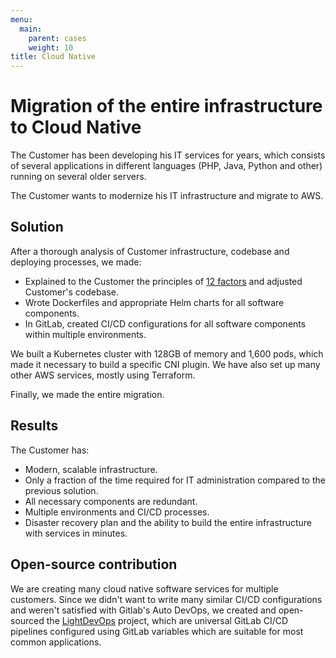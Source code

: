 ```yaml
---
menu:
  main:
    parent: cases
    weight: 10
title: Cloud Native
---
```


# Migration of the entire infrastructure to Cloud Native

The Customer has been developing his IT services for years, which consists of several applications in different languages (PHP, Java, Python and other) running on several older servers.

The Customer wants to modernize his IT infrastructure and migrate to AWS.

## Solution

After a thorough analysis of Customer infrastructure, codebase and deploying processes, we made:

- Explained to the Customer the principles of [12 factors](https://12factor.net/) and adjusted Customer's codebase.
- Wrote Dockerfiles and appropriate Helm charts for all software components.
- In GitLab, created CI/CD configurations for all software components within multiple environments.

We built a Kubernetes cluster with 128GB of memory and 1,600 pods, which made it necessary to build a specific CNI plugin. We have also set up many other AWS services, mostly using Terraform.

Finally, we made the entire migration.

## Results

The Customer has:

- Modern, scalable infrastructure.
- Only a fraction of the time required for IT administration compared to the previous solution.
- All necessary components are redundant.
- Multiple environments and CI/CD processes.
- Disaster recovery plan and the ability to build the entire infrastructure with services in minutes.

## Open-source contribution

We are creating many cloud native software services for multiple customers. Since we didn't want to write many similar CI/CD configurations and weren't satisfied with Gitlab's Auto DevOps, we created and open-sourced the [LightDevOps](https://github.com/czetech/lightdevops) project, which are universal GitLab CI/CD pipelines configured using GitLab variables which are suitable for most common applications.
